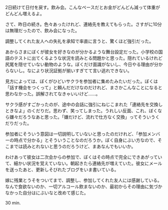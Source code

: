 2日続けて日付を戻す。飲み会。こんなペースだとお金がどんどん減って体重がどんどん増えるよ。

さて、昨日の続き。色々あったけれど、連絡先を教えてもらった。さすがに10分は無理だったので、飲み会になった。

調整してくれた友人への失礼を承知で率直に言うと、驚くほど強引だった。

あからさまにぼくが彼女を好きなのが分かるような舞台設定だった。小学校の国語のテストに出てくるような状況を読みとる問題かと思った。隠れているけれど尻尾を隠せていない動物のような。ぼくだけ面識がないし、今日やる理由が分からないし。なにより状況証拠が揃いすぎてて言い逃れできない。

見方によっては、ぼくがひどいサクラを参加者に集めたみたいだった。ぼくは「話す機会をつくって」と頼んだだけなのだけれど、まさかこんなことになると思わなかった。誤解されてなきゃいいけど……。

サクラ感がすごかったのが、途中の会話に強引にねじこまれた「連絡先を交換しときなよ」のくだりだ。思わず、笑ってしまった。うれしい反面、これ、ぼくなら嫌々だろうなあと思った。「嫌だけど、流れで仕方なく交換」ってそういうくだりだった。

参加者にそういう意図は一切説明していないと思ったのだけれど、「参加メンバーの時点で分かる」とそういうことなのだろうか。ぼく自身にぶい方なので、そこまでは読みとれないと思うのだろうけど、まあなんでもいいか。

わけあって彼女は二次会からの参加で、ぼくはその時点で完全にできあがっていて、細かい状況を覚えていない。朝起きたら連絡先が増えていた。彼女にメールを送ったあと、更新しそびれたブログをいま書いている。

嫁に残業とうそをついてまで、調整し、参加してくれた友人には感謝している。なんで食欲ないのか、一切アルコール飲まないのか、最初からその理由に気づかなかった自分はにぶいなと改めて感じた。

30 min.
